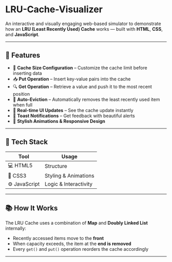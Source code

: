 # LRU-Cache-Visualizer
An interactive and visually engaging web-based simulator to demonstrate how an **LRU (Least Recently Used) Cache** works — built with **HTML**, **CSS**, and **JavaScript**.

---

## 🚀 Features

- 🔢 **Cache Size Configuration** – Customize the cache limit before inserting data
- 📥 **Put Operation** – Insert key-value pairs into the cache
- 🔍 **Get Operation** – Retrieve a value and push it to the most recent position
- 🔁 **Auto-Eviction** – Automatically removes the least recently used item when full
- 🎨 **Real-time UI Updates** – See the cache update instantly
- 🔔 **Toast Notifications** – Get feedback with beautiful alerts
- 🌈 **Stylish Animations & Responsive Design**

---

## 🧰 Tech Stack

| Tool        | Usage              |
|-------------|--------------------|
| 💻 HTML5     | Structure           |
| 🎨 CSS3      | Styling & Animations |
| ⚙️ JavaScript | Logic & Interactivity |

---

## 📚 How It Works

The LRU Cache uses a combination of **Map** and **Doubly Linked List** internally:

- Recently accessed items move to the **front**
- When capacity exceeds, the item at the **end is removed**
- Every `get()` and `put()` operation reorders the cache accordingly

---
